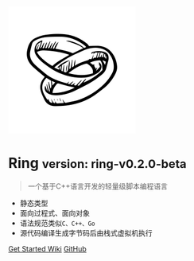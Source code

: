 <!-- _coverpage.md -->

![](./media/ring-logo-1.png)

# Ring <small>version: ring-v0.2.0-beta</small>

> 一个基于C++语言开发的轻量级脚本编程语言
> 

- 静态类型
- 面向过程式、面向对象
- 语法规范类似```C、C++、Go```
- 源代码编译生成字节码后由栈式虚拟机执行

[Get Started Wiki](./README.md)
[GitHub](https://github.com/GeneralSandman/Ring)